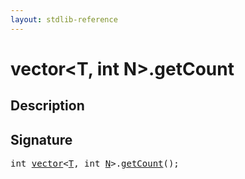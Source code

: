 ```yaml
---
layout: stdlib-reference
---
```


# vector\<T, int N\>\.getCount

## Description





## Signature 

<pre>
<span class="code_keyword">int</span> <a href="index.html" class="code_type">vector</a>&lt;<a href="index.html#typeparam-T" class="code_type">T</a>, <span class="code_keyword">int</span> <a href="index.html#decl-N" class="code_var">N</a>&gt;.<a href="getcount-3.html">getCount</a>();

</pre>

